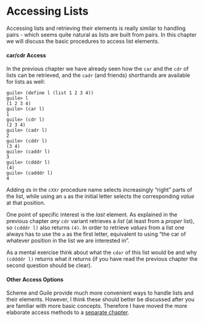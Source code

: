# Accessing Lists

Accessing lists and retrieving their elements is really similar to handling
pairs - which seems quite natural as lists are built from pairs.  In this
chapter we will discuss the basic procedures to access list elements.

#### car/cdr Access

In the previous chapter we have already seen how the `car` and the `cdr` of
lists can be retrieved, and the `cadr` (and friends) shorthands are available for
lists as well:

```
guile> (define l (list 1 2 3 4))
guile> l
(1 2 3 4)
guile> (car l)
1
guile> (cdr l)
(2 3 4)
guile> (cadr l)
2
guile> (cddr l)
(3 4)
guile> (caddr l)
3
guile> (cdddr l)
(4)
guile> (cadddr l)
4
```

Adding `d`s in the `cXXr` procedure name selects increasingly “right” parts of
the list, while using an `a` as the initial letter selects the corresponding
*value* at that position.

One point of specific interest is the *last* element. As explained in the
previous chapter *any* `cdr` variant retrieves a *list* (at least from a
*proper* list), so `(cdddr l)` also returns `(4)`.  In order to retrieve
*values* from a list one always has to use the `a` as the first letter,
equivalent to using “the car of whatever position in the list we are interested
in”.

As a mental exercise think about what the `cdar` of this list would be and why
`(cddddr l)` returns what it returns (if you have read the previous chapter the
second question should be clear).


#### Other Access Options

Scheme and Guile provide much more convenient ways to handle lists and their
elements.  However, I think these should better be discussed after you are
familiar with more basic concepts.  Therefore I have moved the more elaborate
access methods to a [separate chapter](../../lists/index.html).
